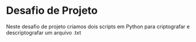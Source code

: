 # Desafio de Projeto

Neste desafio de projeto criamos dois scripts em Python para criptografar e descriptografar um arquivo .txt
